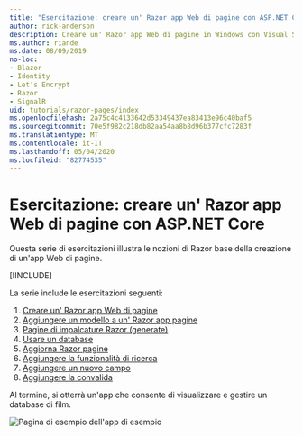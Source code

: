 ```yaml
---
title: "Esercitazione: creare un' Razor app Web di pagine con ASP.NET Core"
author: rick-anderson
description: Creare un' Razor app Web di pagine in Windows con Visual Studio, ASP.NET Core e EF core.
ms.author: riande
ms.date: 08/09/2019
no-loc:
- Blazor
- Identity
- Let's Encrypt
- Razor
- SignalR
uid: tutorials/razor-pages/index
ms.openlocfilehash: 2a75c4c4133642d53349437ea83413e96c40baf5
ms.sourcegitcommit: 70e5f982c218db82aa54aa8b8d96b377cfc7283f
ms.translationtype: MT
ms.contentlocale: it-IT
ms.lasthandoff: 05/04/2020
ms.locfileid: "82774535"
---
```

# <a name="tutorial-create-a-razor-pages-web-app-with-aspnet-core"></a>Esercitazione: creare un' Razor app Web di pagine con ASP.NET Core

Questa serie di esercitazioni illustra le nozioni di Razor base della creazione di un'app Web di pagine. 

[!INCLUDE[](~/includes/advancedRP.md)]

La serie include le esercitazioni seguenti:

1. [Creare un' Razor app Web di pagine](xref:tutorials/razor-pages/razor-pages-start)
1. [Aggiungere un modello a un' Razor app pagine](xref:tutorials/razor-pages/model)
1. [Pagine di impalcature Razor (generate)](xref:tutorials/razor-pages/page)
1. [Usare un database](xref:tutorials/razor-pages/sql)
1. [Aggiorna Razor pagine](xref:tutorials/razor-pages/da1)
1. [Aggiungere la funzionalità di ricerca](xref:tutorials/razor-pages/search)
1. [Aggiungere un nuovo campo](xref:tutorials/razor-pages/new-field)
1. [Aggiungere la convalida](xref:tutorials/razor-pages/validation)

Al termine, si otterrà un'app che consente di visualizzare e gestire un database di film.

![Pagina di esempio dell'app di esempio](index/_static/sample-page.png)
